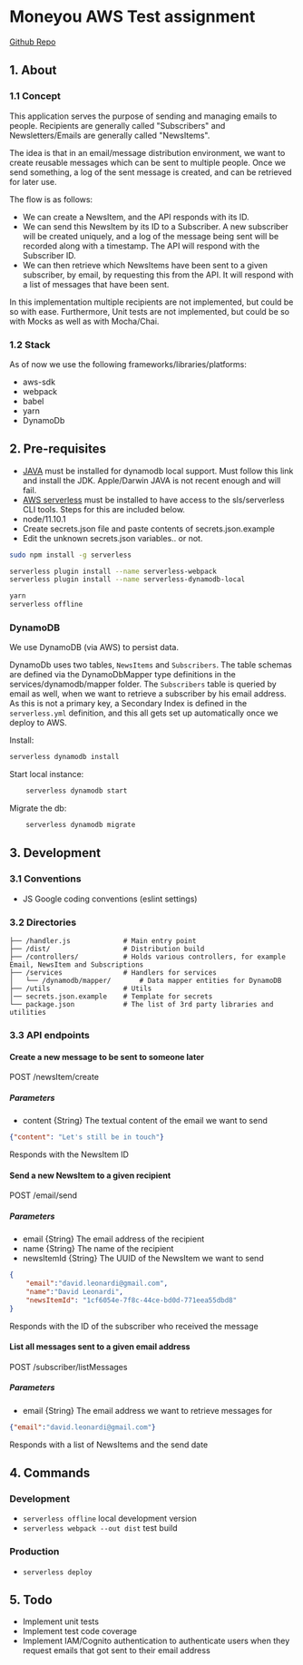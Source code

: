 # Moneyou AWS Test assignment

[Github Repo](https://github.com/davidleonardi/moneyou-aws-test)

## 1. About

### 1.1 Concept

This application serves the purpose of sending and managing emails to people.
Recipients are generally called "Subscribers" and Newsletters/Emails are generally called "NewsItems".

The idea is that in an email/message distribution environment, we want to create reusable messages which can be sent to multiple people. Once we send something, a log of the sent message is created, and can be retrieved for later use.

The flow is as follows:

- We can create a NewsItem, and the API responds with its ID.
- We can send this NewsItem by its ID to a Subscriber. A new subscriber will be created uniquely, and a log of the message being sent will be recorded along with a timestamp. The API will respond with the Subscriber ID.
- We can then retrieve which NewsItems have been sent to a given subscriber, by email, by requesting this from the API. It will respond with a list of messages that have been sent.

In this implementation multiple recipients are not implemented, but could be so with ease.
Furthermore, Unit tests are not implemented, but could be so with Mocks as well as with Mocha/Chai.

### 1.2 Stack

As of now we use the following frameworks/libraries/platforms:

- aws-sdk
- webpack
- babel
- yarn
- DynamoDb

## 2. Pre-requisites

- [JAVA](https://www.oracle.com/technetwork/java/javaee/downloads/jdk8-downloads-2133151.html) must be installed for dynamodb local support. Must follow this link and install the JDK. Apple/Darwin JAVA is not recent enough and will fail.
- [AWS serverless](https://serverless.com/framework/docs/getting-started/) must be installed to have access to the sls/serverless CLI tools. Steps for this are included below.
- node/11.10.1
- Create secrets.json file and paste contents of secrets.json.example
- Edit the unknown secrets.json variables.. or not.


```bash
sudo npm install -g serverless

serverless plugin install --name serverless-webpack
serverless plugin install --name serverless-dynamodb-local

yarn
serverless offline
```

### DynamoDB

We use DynamoDB (via AWS) to persist data.

DynamoDb uses two tables, `NewsItems` and `Subscribers`.
The table schemas are defined via the DynamoDbMapper type definitions in the services/dynamodb/mapper folder.
The `Subscribers` table is queried by email as well, when we want to retrieve a subscriber by his email address. As this is not a primary key, a Secondary Index is defined in the `serverless.yml` definition, and this all gets set up automatically once we deploy to AWS.

Install:

```bash
serverless dynamodb install
```

Start local instance:

```bash
    serverless dynamodb start
```

Migrate the db:

```bash
    serverless dynamodb migrate
```

## 3. Development

### 3.1 Conventions

- JS Google coding conventions (eslint settings)

### 3.2 Directories
```
├── /handler.js             # Main entry point
├── /dist/                  # Distribution build
├── /controllers/           # Holds various controllers, for example Email, NewsItem and Subscriptions
├── /services               # Handlers for services
│   └── /dynamodb/mapper/       # Data mapper entities for DynamoDB
├── /utils                  # Utils
│── secrets.json.example    # Template for secrets
└── package.json            # The list of 3rd party libraries and utilities
```

### 3.3 API endpoints

#### Create a new message to be sent to someone later

POST /newsItem/create

##### Parameters

- content {String} The textual content of the email we want to send

```JSON
{"content": "Let's still be in touch"}
```

Responds with the NewsItem ID

#### Send a new NewsItem to a given recipient

POST /email/send

##### Parameters

- email {String} The email address of the recipient
- name {String} The name of the recipient
- newsItemId {String} The UUID of the NewsItem we want to send

```JSON
{
    "email":"david.leonardi@gmail.com",
    "name":"David Leonardi",
    "newsItemId": "1cf6054e-7f8c-44ce-bd0d-771eea55dbd8"
}
```

Responds with the ID of the subscriber who received the message

#### List all messages sent to a given email address

POST /subscriber/listMessages

##### Parameters

- email {String} The email address we want to retrieve messages for

```JSON
{"email":"david.leonardi@gmail.com"}
```

Responds with a list of NewsItems and the send date

## 4. Commands

### Development
- `serverless offline` local development version
- `serverless webpack --out dist` test build

### Production
- `serverless deploy`

## 5. Todo
- Implement unit tests
- Implement test code coverage
- Implement IAM/Cognito authentication to authenticate users when they request emails that got sent to their email address
